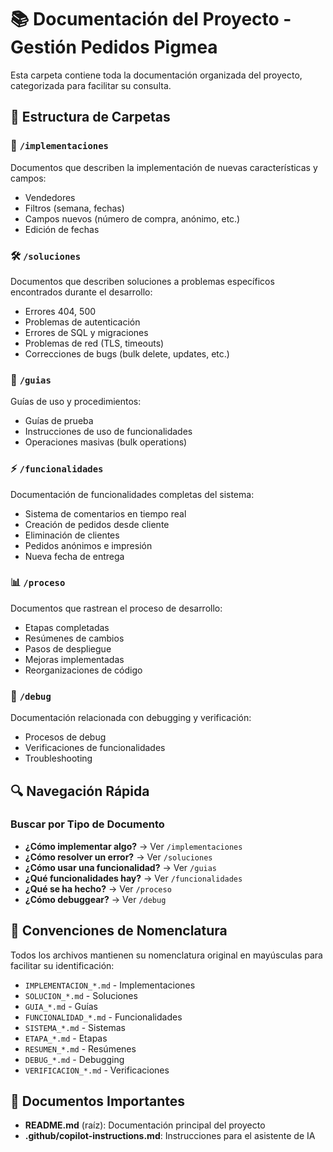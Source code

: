 # 📚 Documentación del Proyecto - Gestión Pedidos Pigmea

Esta carpeta contiene toda la documentación organizada del proyecto, categorizada para facilitar su consulta.

## 📁 Estructura de Carpetas

### 🔧 `/implementaciones`
Documentos que describen la implementación de nuevas características y campos:
- Vendedores
- Filtros (semana, fechas)
- Campos nuevos (número de compra, anónimo, etc.)
- Edición de fechas

### 🛠️ `/soluciones`
Documentos que describen soluciones a problemas específicos encontrados durante el desarrollo:
- Errores 404, 500
- Problemas de autenticación
- Errores de SQL y migraciones
- Problemas de red (TLS, timeouts)
- Correcciones de bugs (bulk delete, updates, etc.)

### 📖 `/guias`
Guías de uso y procedimientos:
- Guías de prueba
- Instrucciones de uso de funcionalidades
- Operaciones masivas (bulk operations)

### ⚡ `/funcionalidades`
Documentación de funcionalidades completas del sistema:
- Sistema de comentarios en tiempo real
- Creación de pedidos desde cliente
- Eliminación de clientes
- Pedidos anónimos e impresión
- Nueva fecha de entrega

### 📊 `/proceso`
Documentos que rastrean el proceso de desarrollo:
- Etapas completadas
- Resúmenes de cambios
- Pasos de despliegue
- Mejoras implementadas
- Reorganizaciones de código

### 🐛 `/debug`
Documentación relacionada con debugging y verificación:
- Procesos de debug
- Verificaciones de funcionalidades
- Troubleshooting

## 🔍 Navegación Rápida

### Buscar por Tipo de Documento
- **¿Cómo implementar algo?** → Ver `/implementaciones`
- **¿Cómo resolver un error?** → Ver `/soluciones`
- **¿Cómo usar una funcionalidad?** → Ver `/guias`
- **¿Qué funcionalidades hay?** → Ver `/funcionalidades`
- **¿Qué se ha hecho?** → Ver `/proceso`
- **¿Cómo debuggear?** → Ver `/debug`

## 📝 Convenciones de Nomenclatura

Todos los archivos mantienen su nomenclatura original en mayúsculas para facilitar su identificación:
- `IMPLEMENTACION_*.md` - Implementaciones
- `SOLUCION_*.md` - Soluciones
- `GUIA_*.md` - Guías
- `FUNCIONALIDAD_*.md` - Funcionalidades
- `SISTEMA_*.md` - Sistemas
- `ETAPA_*.md` - Etapas
- `RESUMEN_*.md` - Resúmenes
- `DEBUG_*.md` - Debugging
- `VERIFICACION_*.md` - Verificaciones

## 📌 Documentos Importantes

- **README.md** (raíz): Documentación principal del proyecto
- **.github/copilot-instructions.md**: Instrucciones para el asistente de IA
